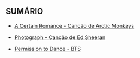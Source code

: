 ## SUMÁRIO

* [A Certain Romance - Canção de Arctic Monkeys](https://github.com/renatakim/aula03_ramificando-o-controle-de-versao/blob/main/Amanda.md)

* [Photograph - Canção de Ed Sheeran](https://github.com/renatakim/aula03_ramificando-o-controle-de-versao/blob/main/Carol.md)

* [Permission to Dance - BTS](https://github.com/renatakim/aula03_ramificando-o-controle-de-versao/blob/main/Amanda.md)




